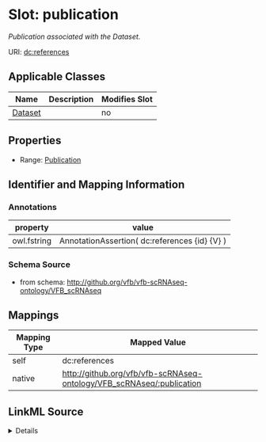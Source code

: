

# Slot: publication


_Publication associated with the Dataset._





URI: [dc:references](http://purl.org/dc/terms/references)



<!-- no inheritance hierarchy -->





## Applicable Classes

| Name | Description | Modifies Slot |
| --- | --- | --- |
| [Dataset](Dataset.md) |  |  no  |







## Properties

* Range: [Publication](Publication.md)





## Identifier and Mapping Information





### Annotations

| property | value |
| --- | --- |
| owl.fstring | AnnotationAssertion( dc:references {id} {V} ) |



### Schema Source


* from schema: http://github.org/vfb/vfb-scRNAseq-ontology/VFB_scRNAseq




## Mappings

| Mapping Type | Mapped Value |
| ---  | ---  |
| self | dc:references |
| native | http://github.org/vfb/vfb-scRNAseq-ontology/VFB_scRNAseq/:publication |




## LinkML Source

<details>
```yaml
name: publication
annotations:
  owl.fstring:
    tag: owl.fstring
    value: AnnotationAssertion( dc:references {id} {V} )
description: Publication associated with the Dataset.
from_schema: http://github.org/vfb/vfb-scRNAseq-ontology/VFB_scRNAseq
rank: 1000
slot_uri: dc:references
alias: publication
owner: Dataset
domain_of:
- Dataset
range: Publication

```
</details>